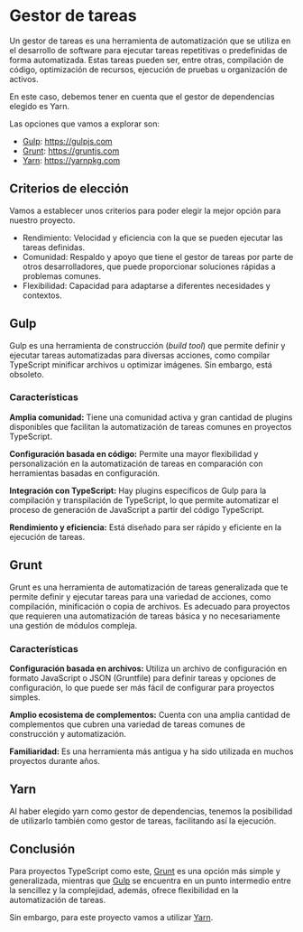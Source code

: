 # Gestor de tareas
Un gestor de tareas es una herramienta de automatización que se utiliza en el
desarrollo de software para ejecutar tareas repetitivas o predefinidas de
forma automatizada. Estas tareas pueden ser, entre otras, compilación de
código, optimización de recursos, ejecución de pruebas u organización de
activos.

En este caso, debemos tener en cuenta que el gestor de dependencias elegido
es Yarn.

Las opciones que vamos a explorar son:
* [Gulp](#gulp): https://gulpjs.com
* [Grunt](#grunt): https://gruntjs.com
* [Yarn](#yarn): https://yarnpkg.com


## Criterios de elección
Vamos a establecer unos criterios para poder elegir la mejor opción para
nuestro proyecto.

* Rendimiento: Velocidad y eficiencia con la que se pueden ejecutar las tareas
definidas.
* Comunidad: Respaldo y apoyo que tiene el gestor de tareas por parte de otros
desarrolladores, que puede proporcionar soluciones rápidas a problemas comunes.
* Flexibilidad: Capacidad para adaptarse a diferentes necesidades y contextos.


## Gulp
Gulp es una herramienta de construcción (_build tool_) que permite definir y
ejecutar tareas automatizadas para diversas acciones, como compilar TypeScript
minificar archivos u optimizar imágenes. Sin embargo, está obsoleto.

### Características
**Amplia comunidad:** Tiene una comunidad activa y gran cantidad de plugins
disponibles que facilitan la automatización de tareas comunes en proyectos
TypeScript.

**Configuración basada en código:** Permite una mayor flexibilidad y
personalización en la automatización de tareas en comparación con herramientas
basadas en configuración.

**Integración con TypeScript:** Hay plugins específicos de Gulp para la
compilación y transpilación de TypeScript, lo que permite automatizar el
proceso de generación de JavaScript a partir del código TypeScript.

**Rendimiento y eficiencia:** Está diseñado para ser rápido y eficiente en la
ejecución de tareas.


## Grunt
Grunt es una herramienta de automatización de tareas generalizada que te
permite definir y ejecutar tareas para una variedad de acciones, como
compilación, minificación o copia de archivos. Es adecuado para proyectos que
requieren una automatización de tareas básica y no necesariamente una gestión
de módulos compleja.

### Características
**Configuración basada en archivos:** Utiliza un archivo de configuración en
formato JavaScript o JSON (Gruntfile) para definir tareas y opciones de
configuración, lo que puede ser más fácil de configurar para proyectos simples.

**Amplio ecosistema de complementos:** Cuenta con una amplia cantidad de
complementos que cubren una variedad de tareas comunes de construcción y
automatización.

**Familiaridad:** Es una herramienta más antigua y ha sido utilizada en muchos
proyectos durante años.


## Yarn
Al haber elegido yarn como gestor de dependencias, tenemos la posibilidad de
utilizarlo también como gestor de tareas, facilitando así la ejecución.

## Conclusión
Para proyectos TypeScript como este, [Grunt](#grunt) es una opción más simple
y generalizada, mientras que [Gulp](#gulp) se encuentra en un punto intermedio
entre la sencillez y la complejidad, además, ofrece flexibilidad en la
automatización de tareas.

Sin embargo, para este proyecto vamos a utilizar [Yarn](#yarn).